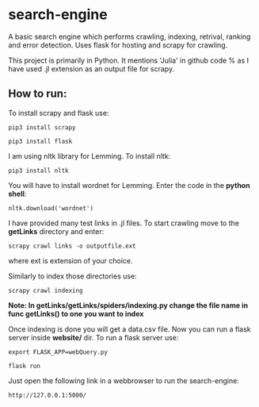 # search-engine
A basic search engine which performs crawling, indexing, retrival, ranking and error detection. Uses flask for hosting and scrapy for crawling.

This project is primarily in Python. It mentions 'Julia' in github code % as I have used .jl extension as an output file for scrapy.

## How to run:
To install scrapy and flask use:

`pip3 install scrapy`

`pip3 install flask`

I am using nltk library for Lemming.
To install nltk:

`pip3 install nltk`

You will have to install wordnet for Lemming.
Enter the code in the **python shell**:

`nltk.download('wordnet')`

I have provided many test links in .jl files.
To start crawling move to the **getLinks** directory and enter:

`scrapy crawl links -o outputfile.ext`

where ext is extension of your choice.

Similarly to index those directories use:

`scrapy crawl indexing`

**Note: In getLinks/getLinks/spiders/indexing.py change the file name in func getLinks() to one you want to index**

Once indexing is done you will get a data.csv file.
Now you can run a flask server inside **website/** dir.
To run a flask server use:

`export FLASK_APP=webQuery.py`

`flask run`

Just open the following link in a webbrowser to run the search-engine:

`http://127.0.0.1:5000/`